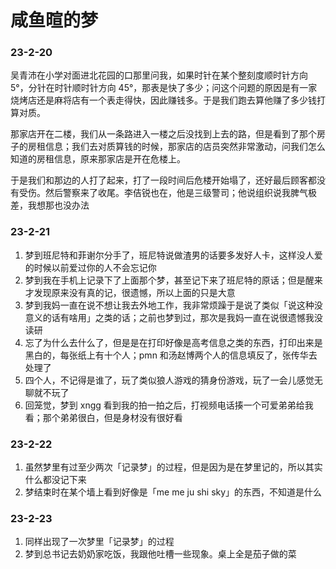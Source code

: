 # 咸鱼暄的梦

### 23-2-20

吴青沛在小学对面进北花园的口那里问我，如果时针在某个整刻度顺时针方向 5°，分针在时针顺时针方向 45°，那表是快了多少；问这个问题的原因是有一家烧烤店还是麻将店有一个表走得快，因此赚钱多。于是我们跑去算他赚了多少钱打算对质。

那家店开在二楼，我们从一条路进入一楼之后没找到上去的路，但是看到了那个房子的房租信息；我们去对质算钱的时候，那家店的店员突然非常激动，问我们怎么知道的房租信息，原来那家店是开在危楼上。

于是我们和那边的人打了起来，打了一段时间后危楼开始塌了，还好最后顾客都没有受伤。然后警察来了收尾。李佶锐也在，他是三级警司；他说组织说我脾气极差，我想那也没办法

### 23-2-21

1. 梦到班尼特和菲谢尔分手了，班尼特说做渣男的话要多发好人卡，这样没人爱的时候以前爱过你的人不会忘记你
1. 梦到我在手机上记录下了上面那个梦，甚至记下来了班尼特的原话；但是醒来才发现原来没有真的记，很遗憾，所以上面的只是大意
1. 梦到我妈一直在说不想让我去外地工作，我非常烦躁于是说了类似「说这种没意义的话有啥用」之类的话；之前也梦到过，那次是我妈一直在说很遗憾我没读研
1. 忘了为什么去什么了，但是是在打印好像是高考信息之类的东西，打印出来是黑白的，每张纸上有十个人；pmn 和汤赵博两个人的信息填反了，张传华去处理了
1. 四个人，不记得是谁了，玩了类似狼人游戏的猜身份游戏，玩了一会儿感觉无聊就不玩了
1. 回笼觉，梦到 xngg 看到我的拍一拍之后，打视频电话揍一个可爱弟弟给我看；那个弟弟很白，但是身材没有很好看

### 23-2-22

1. 虽然梦里有过至少两次「记录梦」的过程，但是因为是在梦里记的，所以其实什么都没记下来
1. 梦结束时在某个墙上看到好像是「me me ju shi sky」的东西，不知道是什么

### 23-2-23

1. 同样出现了一次梦里「记录梦」的过程
1. 梦到总书记去奶奶家吃饭，我跟他吐槽一些现象。桌上全是茄子做的菜